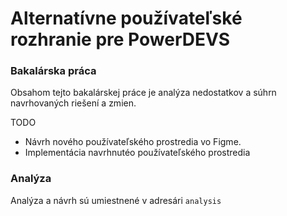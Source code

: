 # __Alternatívne používateľské rozhranie pre PowerDEVS__
### __Bakalárska práca__

Obsahom tejto bakalárskej práce je analýza nedostatkov a súhrn navrhovaných riešení a zmien.

TODO
- Návrh nového používateľského prostredia vo Figme.
- Implementácia navrhnutéo používateľského prostredia


### __Analýza__

Analýza a návrh sú umiestnené v adresári `analysis`